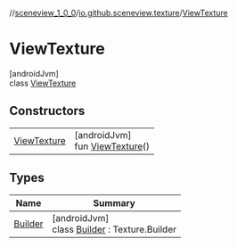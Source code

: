 //[sceneview_1_0_0](../../../index.md)/[io.github.sceneview.texture](../index.md)/[ViewTexture](index.md)

# ViewTexture

[androidJvm]\
class [ViewTexture](index.md)

## Constructors

| | |
|---|---|
| [ViewTexture](-view-texture.md) | [androidJvm]<br>fun [ViewTexture](-view-texture.md)() |

## Types

| Name | Summary |
|---|---|
| [Builder](-builder/index.md) | [androidJvm]<br>class [Builder](-builder/index.md) : Texture.Builder |
